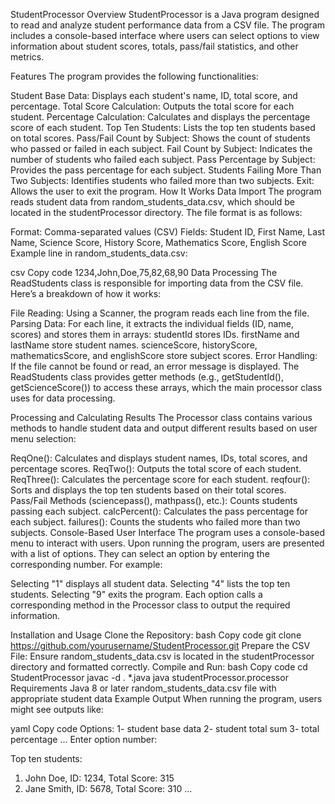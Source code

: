 StudentProcessor
Overview
StudentProcessor is a Java program designed to read and analyze student performance data from a CSV file. The program includes a console-based interface where users can select options to view information about student scores, totals, pass/fail statistics, and other metrics.

Features
The program provides the following functionalities:

Student Base Data: Displays each student's name, ID, total score, and percentage.
Total Score Calculation: Outputs the total score for each student.
Percentage Calculation: Calculates and displays the percentage score of each student.
Top Ten Students: Lists the top ten students based on total scores.
Pass/Fail Count by Subject: Shows the count of students who passed or failed in each subject.
Fail Count by Subject: Indicates the number of students who failed each subject.
Pass Percentage by Subject: Provides the pass percentage for each subject.
Students Failing More Than Two Subjects: Identifies students who failed more than two subjects.
Exit: Allows the user to exit the program.
How It Works
Data Import
The program reads student data from random_students_data.csv, which should be located in the studentProcessor directory. The file format is as follows:

Format: Comma-separated values (CSV)
Fields: Student ID, First Name, Last Name, Science Score, History Score, Mathematics Score, English Score
Example line in random_students_data.csv:

csv
Copy code
1234,John,Doe,75,82,68,90
Data Processing
The ReadStudents class is responsible for importing data from the CSV file. Here’s a breakdown of how it works:

File Reading: Using a Scanner, the program reads each line from the file.
Parsing Data: For each line, it extracts the individual fields (ID, name, scores) and stores them in arrays:
studentId stores IDs.
firstName and lastName store student names.
scienceScore, historyScore, mathematicsScore, and englishScore store subject scores.
Error Handling: If the file cannot be found or read, an error message is displayed.
The ReadStudents class provides getter methods (e.g., getStudentId(), getScienceScore()) to access these arrays, which the main processor class uses for data processing.

Processing and Calculating Results
The Processor class contains various methods to handle student data and output different results based on user menu selection:

ReqOne(): Calculates and displays student names, IDs, total scores, and percentage scores.
ReqTwo(): Outputs the total score of each student.
ReqThree(): Calculates the percentage score for each student.
reqfour(): Sorts and displays the top ten students based on their total scores.
Pass/Fail Methods (sciencepass(), mathpass(), etc.): Counts students passing each subject.
calcPercent(): Calculates the pass percentage for each subject.
failures(): Counts the students who failed more than two subjects.
Console-Based User Interface
The program uses a console-based menu to interact with users. Upon running the program, users are presented with a list of options. They can select an option by entering the corresponding number. For example:

Selecting "1" displays all student data.
Selecting "4" lists the top ten students.
Selecting "9" exits the program.
Each option calls a corresponding method in the Processor class to output the required information.

Installation and Usage
Clone the Repository:
bash
Copy code
git clone https://github.com/yourusername/StudentProcessor.git
Prepare the CSV File: Ensure random_students_data.csv is located in the studentProcessor directory and formatted correctly.
Compile and Run:
bash
Copy code
cd StudentProcessor
javac -d . *.java
java studentProcessor.processor
Requirements
Java 8 or later
random_students_data.csv file with appropriate student data
Example Output
When running the program, users might see outputs like:

yaml
Copy code
Options:
1- student base data
2- student total sum
3- total percentage
...
Enter option number:

Top ten students:
1. John Doe, ID: 1234, Total Score: 315
2. Jane Smith, ID: 5678, Total Score: 310
...
